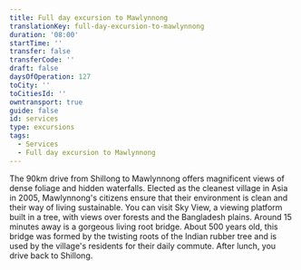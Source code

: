 ```yaml
---
title: Full day excursion to Mawlynnong
translationKey: full-day-excursion-to-mawlynnong
duration: '08:00'
startTime: ''
transfer: false
transferCode: ''
draft: false
daysOfOperation: 127
toCity: ''
toCitiesId: ''
owntransport: true
guide: false
id: services
type: excursions
tags:
  - Services
  - Full day excursion to Mawlynnong
---
```

The 90km drive from Shillong to Mawlynnong offers magnificent views of dense foliage and hidden waterfalls. Elected as the cleanest village in Asia in 2005, Mawlynnong's citizens ensure that their environment is clean and their way of living sustainable. You can visit Sky View, a viewing platform built in a tree, with views over forests and the Bangladesh plains. Around 15 minutes away is a gorgeous living root bridge. About 500 years old, this bridge was formed by the twisting roots of the Indian rubber tree and is used by the village's residents for their daily commute. After lunch, you drive back to Shillong.